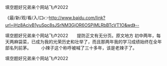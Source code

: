 填空题好兄弟来个网站飞卢2022

《最/新/观/看/入/口👉http://www.baidu.com/link?url=jHz8AcivB1yuSpc8sJSrNM3GjOR6OSPiMLRbBTcVT1O&wd》--

填空题好兄弟来个网站飞卢2022　　提防正文有无分页。原文地方
初中两年，每天两麻袋菜，已成为我的光荣历史和壮举了，而且那两年我的学习成绩始终在全年部名列前茅。
　　小辣子这个称呼被喊了三十多年，该是老辣子了。





填空题好兄弟来个网站飞卢2022
